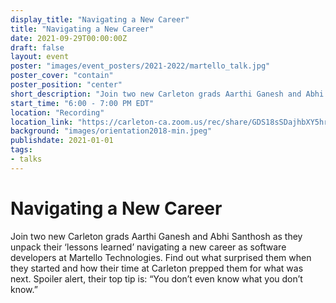 ```yaml
---
display_title: "Navigating a New Career"
title: "Navigating a New Career"
date: 2021-09-29T00:00:00Z
draft: false
layout: event
poster: "images/event_posters/2021-2022/martello_talk.jpg"
poster_cover: "contain"
poster_position: "center"
short_description: "Join two new Carleton grads Aarthi Ganesh and Abhi Santhosh as they unpack their ‘lessons learned’ navigating a new career as software developers at Martello Technologies."
start_time: "6:00 - 7:00 PM EDT"
location: "Recording"
location_link: "https://carleton-ca.zoom.us/rec/share/GDS18sSDajhbXY5hrAKzJREMNciWaViQLU_MGkc5NT1KXcnTaamHeu0UznENt61s.8g4psvZui2JwRGuY"
background: "images/orientation2018-min.jpeg"
publishdate: 2021-01-01
tags:
- talks
---
```


# Navigating a New Career

Join two new Carleton grads Aarthi Ganesh and Abhi Santhosh as they unpack their ‘lessons learned’ navigating a new career as software developers at Martello Technologies. Find out what surprised them when they started and how their time at Carleton prepped them for what was next. Spoiler alert, their top tip is: “You don’t even know what you don’t know.”

